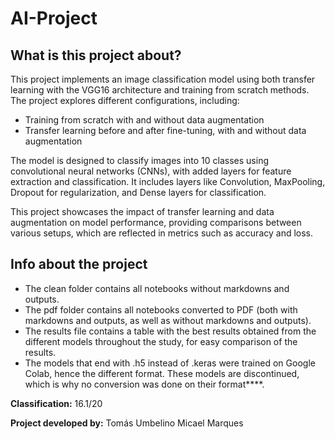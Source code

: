 # AI-Project

## What is this project about?

This project implements an image classification model using both transfer learning with the VGG16 architecture and training from scratch methods. The project explores different configurations, including:

- Training from scratch with and without data augmentation
- Transfer learning before and after fine-tuning, with and without data augmentation

The model is designed to classify images into 10 classes using convolutional neural networks (CNNs), with added layers for feature extraction and classification. It includes layers like Convolution, MaxPooling, Dropout for regularization, and Dense layers for classification.

This project showcases the impact of transfer learning and data augmentation on model performance, providing comparisons between various setups, which are reflected in metrics such as accuracy and loss.

## Info about the project

- The clean folder contains all notebooks without markdowns and outputs.
- The pdf folder contains all notebooks converted to PDF (both with markdowns and outputs, as well as without markdowns and outputs).
- The results file contains a table with the best results obtained from the different models throughout the study, for easy comparison of the results.
- The models that end with .h5 instead of .keras were trained on Google Colab, hence the different format. These models are discontinued, which is why no conversion was done on their format****.

**Classification:** 16.1/20

**Project developed by:**
Tomás Umbelino
Micael Marques

